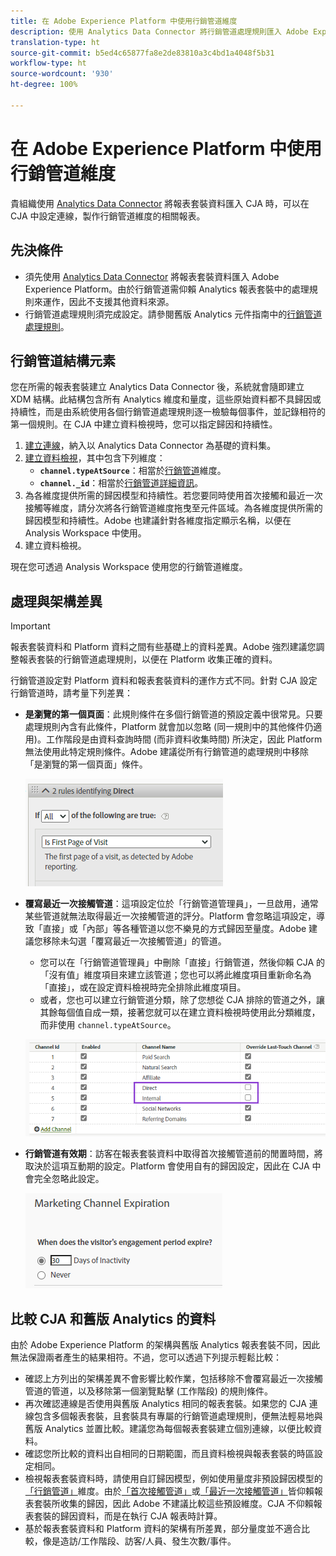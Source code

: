 ```yaml
---
title: 在 Adobe Experience Platform 中使用行銷管道維度
description: 使用 Analytics Data Connector 將行銷管道處理規則匯入 Adobe Experience Platform。
translation-type: ht
source-git-commit: b5ed4c65877fa8e2de83810a3c4bd1a4048f5b31
workflow-type: ht
source-wordcount: '930'
ht-degree: 100%

---
```



# 在 Adobe Experience Platform 中使用行銷管道維度

貴組織使用 [Analytics Data Connector](https://docs.adobe.com/content/help/zh-Hant/experience-platform/sources/connectors/adobe-applications/analytics.html) 將報表套裝資料匯入 CJA 時，可以在 CJA 中設定連線，製作行銷管道維度的相關報表。

## 先決條件

* 須先使用 [Analytics Data Connector](https://docs.adobe.com/content/help/zh-Hant/experience-platform/sources/connectors/adobe-applications/analytics.html) 將報表套裝資料匯入 Adobe Experience Platform。由於行銷管道需仰賴 Analytics 報表套裝中的處理規則來運作，因此不支援其他資料來源。
* 行銷管道處理規則須完成設定。請參閱舊版 Analytics 元件指南中的[行銷管道處理規則](https://docs.adobe.com/content/help/zh-Hant/analytics/components/marketing-channels/c-rules.html)。

## 行銷管道結構元素

您在所需的報表套裝建立 Analytics Data Connector 後，系統就會隨即建立 XDM 結構。此結構包含所有 Analytics 維度和量度，這些原始資料都不具歸因或持續性，而是由系統使用各個行銷管道處理規則逐一檢驗每個事件，並記錄相符的第一個規則。在 CJA 中建立資料檢視時，您可以指定歸因和持續性。

1. [建立連線](/help/connections/create-connection.md)，納入以 Analytics Data Connector 為基礎的資料集。
2. [建立資料檢視](/help/data-views/create-dataview.md)，其中包含下列維度：
   * **`channel.typeAtSource`**：相當於[行銷管道](https://docs.adobe.com/content/help/zh-Hant/analytics/components/dimensions/marketing-channel.html)維度。
   * **`channel._id`**：相當於[行銷管道詳細資訊](https://docs.adobe.com/content/help/zh-Hant/analytics/components/dimensions/marketing-detail.html)。
3. 為各維度提供所需的歸因模型和持續性。若您要同時使用首次接觸和最近一次接觸等維度，請分次將各行銷管道維度拖曳至元件區域。為各維度提供所需的歸因模型和持續性。Adobe 也建議針對各維度指定顯示名稱，以便在 Analysis Workspace 中使用。
4. 建立資料檢視。

現在您可透過 Analysis Workspace 使用您的行銷管道維度。

## 處理與架構差異

>[!IMPORTANT]
>
>報表套裝資料和 Platform 資料之間有些基礎上的資料差異。Adobe 強烈建議您調整報表套裝的行銷管道處理規則，以便在 Platform 收集正確的資料。

行銷管道設定對 Platform 資料和報表套裝資料的運作方式不同。針對 CJA 設定行銷管道時，請考量下列差異：

* **是瀏覽的第一個頁面**：此規則條件在多個行銷管道的預設定義中很常見。只要處理規則內含有此條件，Platform 就會加以忽略 (同一規則中的其他條件仍適用)。工作階段是由資料查詢時間 (而非資料收集時間) 所決定，因此 Platform 無法使用此特定規則條件。Adobe 建議從所有行銷管道的處理規則中移除「是瀏覽的第一個頁面」條件。

   ![瀏覽的第一個頁面](assets/first-page-of-visit.png)

* **覆寫最近一次接觸管道**：這項設定位於「行銷管道管理員」，一旦啟用，通常某些管道就無法取得最近一次接觸管道的評分。Platform 會忽略這項設定，導致「直接」或「內部」等各種管道以您不樂見的方式歸因至量度。Adobe 建議您移除未勾選「覆寫最近一次接觸管道」的管道。
   * 您可以在「行銷管道管理員」中刪除「直接」行銷管道，然後仰賴 CJA 的「沒有值」維度項目來建立該管道；您也可以將此維度項目重新命名為「直接」，或在設定資料檢視時完全排除此維度項目。
   * 或者，您也可以建立行銷管道分類，除了您想從 CJA 排除的管道之外，讓其餘每個值自成一類，接著您就可以在建立資料檢視時使用此分類維度，而非使用 `channel.typeAtSource`。

   ![覆寫最近一次接觸管道](assets/override-last-touch-channel.png)

* **行銷管道有效期**：訪客在報表套裝資料中取得首次接觸管道前的閒置時間，將取決於這項互動期的設定。Platform 會使用自有的歸因設定，因此在 CJA 中會完全忽略此設定。

   ![行銷管道有效期](assets/marketing-channel-expiration.png)

## 比較 CJA 和舊版 Analytics 的資料

由於 Adobe Experience Platform 的架構與舊版 Analytics 報表套裝不同，因此無法保證兩者產生的結果相符。不過，您可以透過下列提示輕鬆比較：

* 確認上方列出的架構差異不會影響比較作業，包括移除不會覆寫最近一次接觸管道的管道，以及移除第一個瀏覽點擊 (工作階段) 的規則條件。
* 再次確認連線是否使用與舊版 Analytics 相同的報表套裝。如果您的 CJA 連線包含多個報表套裝，且套裝具有專屬的行銷管道處理規則，便無法輕易地與舊版 Analytics 並置比較。建議您為每個報表套裝建立個別連線，以便比較資料。
* 確認您所比較的資料出自相同的日期範圍，而且資料檢視與報表套裝的時區設定相同。
* 檢視報表套裝資料時，請使用自訂歸因模型，例如使用量度非預設歸因模型的[「行銷管道」](https://experienceleague.adobe.com/docs/analytics/components/dimensions/marketing-channel.html)維度。由於[「首次接觸管道」](https://experienceleague.adobe.com/docs/analytics/components/dimensions/first-touch-channel.html)或[「最近一次接觸管道」](https://experienceleague.adobe.com/docs/analytics/components/dimensions/last-touch-channel.html)皆仰賴報表套裝所收集的歸因，因此 Adobe 不建議比較這些預設維度。CJA 不仰賴報表套裝的歸因資料，而是在執行 CJA 報表時計算。
* 基於報表套裝資料和 Platform 資料的架構有所差異，部分量度並不適合比較，像是造訪/工作階段、訪客/人員、發生次數/事件。
